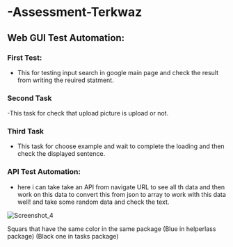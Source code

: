 # -Assessment-Terkwaz

## Web GUI Test Automation:


### First Test:
- This for testing input search in google main page and check the result from writing the reuired statment.
### Second Task
-This task for check that upload picture is upload or not.
### Third Task 
- This task for choose example and wait to complete the loading and then check the displayed sentence.

### API Test Automation:
- here i can take take an API from navigate URL to see all th data and then work on this data to convert this from json to array to work with this data well! and take some random data and check the text. 


![Screenshot_4](https://user-images.githubusercontent.com/50196370/141504679-7bb266f2-afb9-4967-903a-e93c852b5e3a.png)

Squars that have the same color in the same package
(Blue in helperlass package)
(Black one in tasks package)
